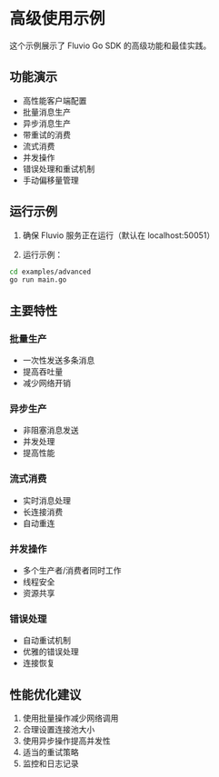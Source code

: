 # 高级使用示例

这个示例展示了 Fluvio Go SDK 的高级功能和最佳实践。

## 功能演示

- 高性能客户端配置
- 批量消息生产
- 异步消息生产
- 带重试的消费
- 流式消费
- 并发操作
- 错误处理和重试机制
- 手动偏移量管理

## 运行示例

1. 确保 Fluvio 服务正在运行（默认在 localhost:50051）

2. 运行示例：
```bash
cd examples/advanced
go run main.go
```

## 主要特性

### 批量生产
- 一次性发送多条消息
- 提高吞吐量
- 减少网络开销

### 异步生产
- 非阻塞消息发送
- 并发处理
- 提高性能

### 流式消费
- 实时消息处理
- 长连接消费
- 自动重连

### 并发操作
- 多个生产者/消费者同时工作
- 线程安全
- 资源共享

### 错误处理
- 自动重试机制
- 优雅的错误处理
- 连接恢复

## 性能优化建议

1. 使用批量操作减少网络调用
2. 合理设置连接池大小
3. 使用异步操作提高并发性
4. 适当的重试策略
5. 监控和日志记录
